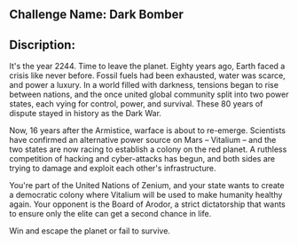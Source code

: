Challenge Name: Dark Bomber
----------------------------

Discription: 
---------------------
It's the year 2244. Time to leave the planet.
Eighty years ago, Earth faced a crisis like never before. Fossil fuels had been exhausted, water was scarce, and power a luxury. In a world filled with darkness, tensions began to rise between nations, and the once united global community split into two power states, each vying for control, power, and survival. These 80 years of dispute stayed in history as the Dark War.

Now, 16 years after the Armistice, warface is about to re-emerge. Scientists have confirmed an alternative power source on Mars – Vitalium – and the two states are now racing to establish a colony on the red planet. A ruthless competition of hacking and cyber-attacks has begun, and both sides are trying to damage and exploit each other's infrastructure.

You're part of the United Nations of Zenium, and your state wants to create a democratic colony where Vitalium will be used to make humanity healthy again. Your opponent is the Board of Arodor, a strict dictatorship that wants to ensure only the elite can get a second chance in life.

Win and escape the planet or fail to survive.
